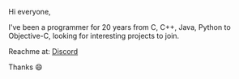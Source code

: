 Hi everyone,

I've been a programmer for 20 years from C, C++, Java, Python to Objective-C, looking for interesting projects to join.

Reachme at:
[Discord](https://discordapp.com/users/zekele_win)

Thanks 😄
